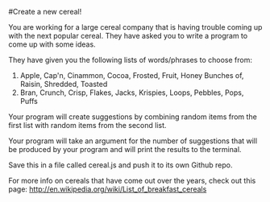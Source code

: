 #Create a new cereal!

You are working for a large cereal company that is having trouble coming up with the next popular cereal.  They have asked you to write a program to come up with some ideas.

They have given you the following lists of words/phrases to choose from:

  1. Apple, Cap'n, Cinammon, Cocoa, Frosted, Fruit, Honey Bunches of, Raisin, Shredded, Toasted
  2. Bran, Crunch, Crisp, Flakes, Jacks, Krispies, Loops, Pebbles, Pops, Puffs

Your program will create suggestions by combining random items from the first list with random items from the second list.

Your program will take an argument for the number of suggestions that will be produced by your program and will print the results to the terminal.

Save this in a file called cereal.js and push it to its own Github repo.

For more info on cereals that have come out over the years, check out this page: http://en.wikipedia.org/wiki/List_of_breakfast_cereals

